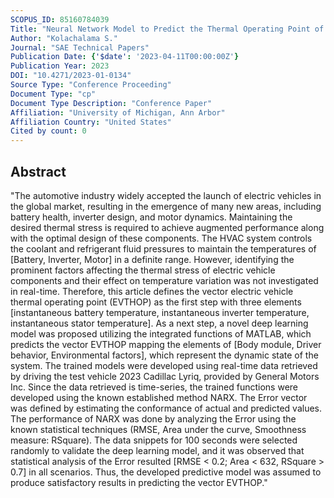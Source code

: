 ```yaml
---
SCOPUS_ID: 85160784039
Title: "Neural Network Model to Predict the Thermal Operating Point of an Electric Vehicle"
Author: "Kolachalama S."
Journal: "SAE Technical Papers"
Publication Date: {'$date': '2023-04-11T00:00:00Z'}
Publication Year: 2023
DOI: "10.4271/2023-01-0134"
Source Type: "Conference Proceeding"
Document Type: "cp"
Document Type Description: "Conference Paper"
Affiliation: "University of Michigan, Ann Arbor"
Affiliation Country: "United States"
Cited by count: 0
---
```


## Abstract
"The automotive industry widely accepted the launch of electric vehicles in the global market, resulting in the emergence of many new areas, including battery health, inverter design, and motor dynamics. Maintaining the desired thermal stress is required to achieve augmented performance along with the optimal design of these components. The HVAC system controls the coolant and refrigerant fluid pressures to maintain the temperatures of [Battery, Inverter, Motor] in a definite range. However, identifying the prominent factors affecting the thermal stress of electric vehicle components and their effect on temperature variation was not investigated in real-time. Therefore, this article defines the vector electric vehicle thermal operating point (EVTHOP) as the first step with three elements [instantaneous battery temperature, instantaneous inverter temperature, instantaneous stator temperature]. As a next step, a novel deep learning model was proposed utilizing the integrated functions of MATLAB, which predicts the vector EVTHOP mapping the elements of [Body module, Driver behavior, Environmental factors], which represent the dynamic state of the system. The trained models were developed using real-time data retrieved by driving the test vehicle 2023 Cadillac Lyriq, provided by General Motors Inc. Since the data retrieved is time-series, the trained functions were developed using the known established method NARX. The Error vector was defined by estimating the conformance of actual and predicted values. The performance of NARX was done by analyzing the Error using the known statistical techniques (RMSE, Area under the curve, Smoothness measure: RSquare). The data snippets for 100 seconds were selected randomly to validate the deep learning model, and it was observed that statistical analysis of the Error resulted [RMSE < 0.2; Area < 632, RSquare > 0.7] in all scenarios. Thus, the developed predictive model was assumed to produce satisfactory results in predicting the vector EVTHOP."

